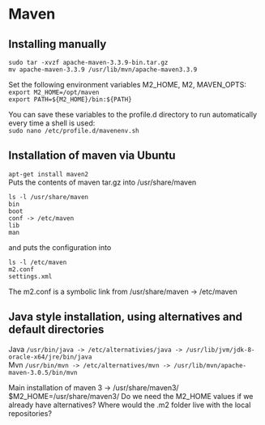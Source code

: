 # Maven

## Installing manually  
`sudo tar -xvzf apache-maven-3.3.9-bin.tar.gz`  
`mv apache-maven-3.3.9 /usr/lib/mvn/apache-maven3.3.9`  

Set the following environment variables M2_HOME, M2, MAVEN_OPTS:
`export M2_HOME=/opt/maven`  
`export PATH=${M2_HOME}/bin:${PATH}`  

You can save these variables to the profile.d directory to run automatically every time a shell is used:  
`sudo nano /etc/profile.d/mavenenv.sh`  

## Installation of maven via Ubuntu
`apt-get install maven2`  
Puts the contents of maven tar.gz into /usr/share/maven
```
ls -l /usr/share/maven
bin
boot
conf -> /etc/maven
lib
man
```
and puts the configuration into 
```
ls -l /etc/maven
m2.conf
settings.xml
```
The m2.conf is a symbolic link from /usr/share/maven -> /etc/maven

## Java style installation, using alternatives and default directories
Java `/usr/bin/java -> /etc/alternativies/java -> /usr/lib/jvm/jdk-8-oracle-x64/jre/bin/java`  
Mvn `/usr/bin/mvn -> /etc/alternatives/mvn -> /usr/lib/mvn/apache-maven-3.0.5/bin/mvn`  

Main installation of maven 3 -> /usr/share/maven3/
$M2_HOME=/usr/share/maven3/
Do we need the M2_HOME values if we already have alternatives?
Where would the .m2 folder live with the local repositories?